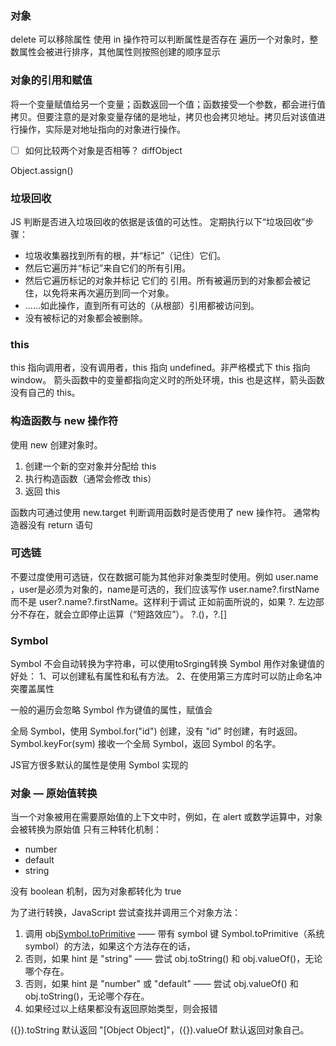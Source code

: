 ### 对象
delete 可以移除属性
使用 in 操作符可以判断属性是否存在
遍历一个对象时，整数属性会被进行排序，其他属性则按照创建的顺序显示

### 对象的引用和赋值
将一个变量赋值给另一个变量；函数返回一个值；函数接受一个参数，都会进行值拷贝。但要注意的是对象变量存储的是地址，拷贝也会拷贝地址。拷贝后对该值进行操作，实际是对地址指向的对象进行操作。

- [ ] 如何比较两个对象是否相等？
diffObject

Object.assign()

### 垃圾回收
JS 判断是否进入垃圾回收的依据是该值的可达性。
定期执行以下“垃圾回收”步骤：

- 垃圾收集器找到所有的根，并“标记”（记住）它们。
- 然后它遍历并“标记”来自它们的所有引用。
- 然后它遍历标记的对象并标记 它们的 引用。所有被遍历到的对象都会被记住，以免将来再次遍历到同一个对象。
- ……如此操作，直到所有可达的（从根部）引用都被访问到。
- 没有被标记的对象都会被删除。


### this
this 指向调用者，没有调用者，this 指向 undefined。非严格模式下 this 指向 window。
箭头函数中的变量都指向定义时的所处环境，this 也是这样，箭头函数没有自己的 this。

### 构造函数与 new 操作符
使用 new 创建对象时。
1. 创建一个新的空对象并分配给 this
2. 执行构造函数（通常会修改 this）
3. 返回 this

函数内可通过使用 new.target 判断调用函数时是否使用了 new 操作符。
通常构造器没有 return 语句

### 可选链
不要过度使用可选链，仅在数据可能为其他非对象类型时使用。例如 user.name ，user是必须为对象的，name是可选的，我们应该写作 user.name?.firstName 而不是 user?.name?.firstName。这样利于调试
正如前面所说的，如果 ?. 左边部分不存在，就会立即停止运算（“短路效应”）。
?.()，?.[]

### Symbol
Symbol 不会自动转换为字符串，可以使用toSrging转换
Symbol 用作对象键值的好处：
1、可以创建私有属性和私有方法。
2、在使用第三方库时可以防止命名冲突覆盖属性

一般的遍历会忽略 Symbol 作为键值的属性，赋值会

全局 Symbol，使用 Symbol.for("id") 创建，没有 "id" 时创建，有时返回。
Symbol.keyFor(sym) 接收一个全局 Symbol，返回 Symbol 的名字。

JS官方很多默认的属性是使用 Symbol 实现的


### 对象 — 原始值转换
当一个对象被用在需要原始值的上下文中时，例如，在 alert 或数学运算中，对象会被转换为原始值
只有三种转化机制：
- number
- default
- string

没有 boolean 机制，因为对象都转化为 true

为了进行转换，JavaScript 尝试查找并调用三个对象方法：

1. 调用 obj[Symbol.toPrimitive](hint) —— 带有 symbol 键 Symbol.toPrimitive（系统 symbol）的方法，如果这个方法存在的话，
2. 否则，如果 hint 是 "string" —— 尝试 obj.toString() 和 obj.valueOf()，无论哪个存在。
3. 否则，如果 hint 是 "number" 或 "default" —— 尝试 obj.valueOf() 和 obj.toString()，无论哪个存在。
4. 如果经过以上结果都没有返回原始类型，则会报错

({}).toString 默认返回 "[Object Object]"，({}).valueOf 默认返回对象自己。




